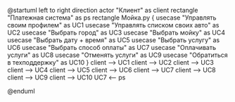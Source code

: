 @startuml
left to right direction
actor "Клиент" as client
rectangle "Платежная система" as ps
rectangle  Мойка.ру  {
  usecase "Управлять своим профилем" as UC1
  usecase "Управлять списком своих авто" as UC2
  usecase "Выбрать город" as UC3
  usecase "Выбрать мойку" as UC4
  usecase "Выбрать дату + время" as UC5
  usecase "Выбрать услугу" as UC6
  usecase "Выбрать способ оплаты" as UC7
  usecase "Оплачивать услуги" as UC8
  usecase "Отменять услуги" as UC9
  usecase "Обратиться в техподдержку" as UC10
}
client --> UC1
client --> UC2
client --> UC3
client --> UC4
client --> UC5
client --> UC6
client --> UC7
client --> UC8
client --> UC9
client --> UC10
UC7 <-- ps


@enduml


